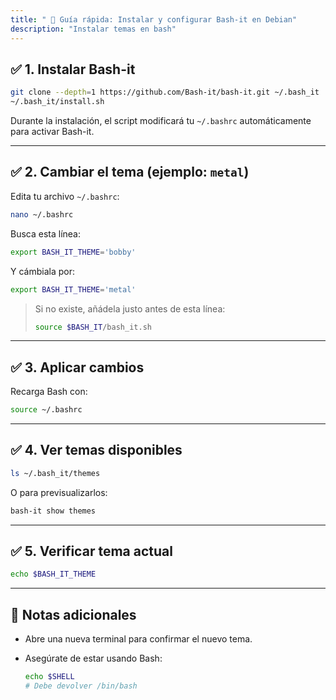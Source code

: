 ```yaml
---
title: " 🐚 Guía rápida: Instalar y configurar Bash-it en Debian"
description: "Instalar temas en bash"
---
```

## ✅ 1. Instalar Bash-it

```bash
git clone --depth=1 https://github.com/Bash-it/bash-it.git ~/.bash_it
~/.bash_it/install.sh
````

Durante la instalación, el script modificará tu `~/.bashrc` automáticamente para activar Bash-it.

---

## ✅ 2. Cambiar el tema (ejemplo: `metal`)

Edita tu archivo `~/.bashrc`:

```bash
nano ~/.bashrc
```

Busca esta línea:

```bash
export BASH_IT_THEME='bobby'
```

Y cámbiala por:

```bash
export BASH_IT_THEME='metal'
```

> Si no existe, añádela justo antes de esta línea:
>
> ```bash
> source $BASH_IT/bash_it.sh
> ```

---

## ✅ 3. Aplicar cambios

Recarga Bash con:

```bash
source ~/.bashrc
```

---

## ✅ 4. Ver temas disponibles

```bash
ls ~/.bash_it/themes
```

O para previsualizarlos:

```bash
bash-it show themes
```

---

## ✅ 5. Verificar tema actual

```bash
echo $BASH_IT_THEME
```

---

## 🎯 Notas adicionales

* Abre una nueva terminal para confirmar el nuevo tema.
* Asegúrate de estar usando Bash:

  ```bash
  echo $SHELL
  # Debe devolver /bin/bash
  ```



